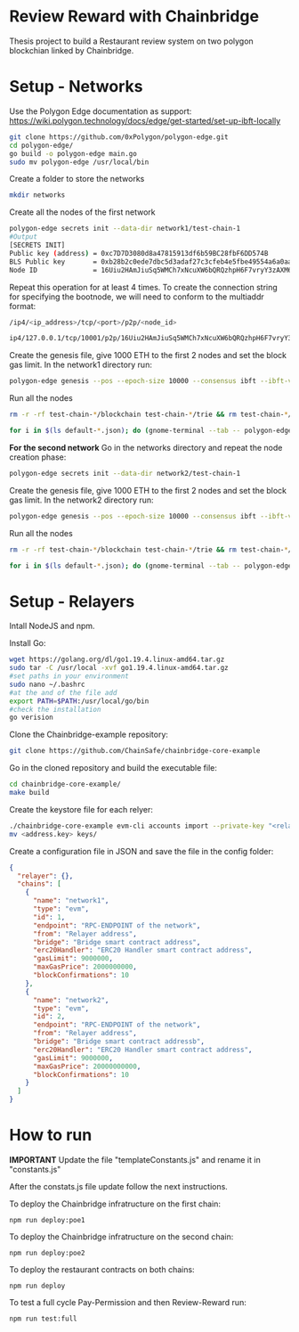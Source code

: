 # Review Reward with Chainbridge
Thesis project to build a Restaurant review system on two polygon blockchian linked by Chainbridge.

# Setup - Networks
Use the Polygon Edge documentation as support:
https://wiki.polygon.technology/docs/edge/get-started/set-up-ibft-locally
```bash
git clone https://github.com/0xPolygon/polygon-edge.git
cd polygon-edge/
go build -o polygon-edge main.go
sudo mv polygon-edge /usr/local/bin
```
Create a folder to store the networks
```bash
mkdir networks
```
Create all the nodes of the first network
```bash
polygon-edge secrets init --data-dir network1/test-chain-1
#Output
[SECRETS INIT]
Public key (address) = 0xc7D7D3080d8a47815913df6b59BC28fbF6DD574B
BLS Public key       = 0xb28b2c0ede7dbc5d3adaf27c3cfeb4e5fbe49554a6a0aafec5b625785f658cf73b26468a2a1fde6c26a31e89a53df6ce
Node ID              = 16Uiu2HAmJiuSq5WMCh7xNcuXW6bQRQzhpH6F7vryY3zAXM63NCVx
```
Repeat this operation for at least 4 times.
To create the connection string for specifying the bootnode, we will need to conform to the multiaddr format:
```bash
/ip4/<ip_address>/tcp/<port>/p2p/<node_id>
```
```bash
ip4/127.0.0.1/tcp/10001/p2p/16Uiu2HAmJiuSq5WMCh7xNcuXW6bQRQzhpH6F7vryY3zAXM63NCVx
```

Create the genesis file, give 1000 ETH to the first 2 nodes and set the block gas limit. In the network1 directory run:
```bash
polygon-edge genesis --pos --epoch-size 10000 --consensus ibft --ibft-validators-prefix-path test-chain- --bootnode /ip4/127.0.0.1/tcp/10001/p2p/16Uiu2HAmJiuSq5WMCh7xNcuXW6bQRQzhpH6F7vryY3zAXM63NCVx --premine=0xc7D7D3080d8a47815913df6b59BC28fbF6DD574B:1000000000000000000000 --premine=0xf9A3f7f1CCBA236DC62f5046e83Efc5ed1292752:1000000000000000000000 --block-gas-limit 100000000000000000
```
Run all the nodes
```bash
rm -r -rf test-chain-*/blockchain test-chain-*/trie && rm test-chain-*/consensus/metadata && rm test-chain-*/consensus/snapshots
```
```bash
for i in $(ls default-*.json); do (gnome-terminal --tab -- polygon-edge server --config $i &); done
```

**For the second network**
Go in the networks directory and repeat the node creation phase:
```bash
polygon-edge secrets init --data-dir network2/test-chain-1
```
Create the genesis file, give 1000 ETH to the first 2 nodes and set the block gas limit. In the network2 directory run:
```bash
polygon-edge genesis --pos --epoch-size 10000 --consensus ibft --ibft-validators-prefix-path test-chain- --bootnode /ip4/127.0.0.1/tcp/20001/p2p/16Uiu2HAmTsrYAoxX5iCfGYi63C46K7Qn8uDeSYiixFos4pbwwh77 --premine=0xE065b939F18CB5f83F36EFf9E1F9E370055A07C1:1000000000000000000000 --premine=0x19398539F279E97028FcfF5A05698270a2dD4182:1000000000000000000000 --block-gas-limit 100000000000000000
```

Run all the nodes
```bash
rm -r -rf test-chain-*/blockchain test-chain-*/trie && rm test-chain-*/consensus/metadata && rm test-chain-*/consensus/snapshots
```
```bash
for i in $(ls default-*.json); do (gnome-terminal --tab -- polygon-edge server --config $i &); done
```
# Setup - Relayers
Intall NodeJS and npm.

Install Go:

```bash
wget https://golang.org/dl/go1.19.4.linux-amd64.tar.gz
sudo tar -C /usr/local -xvf go1.19.4.linux-amd64.tar.gz
#set paths in your environment
sudo nano ~/.bashrc
#at the and of the file add
export PATH=$PATH:/usr/local/go/bin
#check the installation
go verision
```

Clone the Chainbridge-example repository:

```bash
git clone https://github.com/ChainSafe/chainbridge-core-example
```

Go in the cloned repository and build the executable file:
```bash
cd chainbridge-core-example/
make build
```
Create the keystore file for each relyer:

```bash
./chainbridge-core-example evm-cli accounts import --private-key "<relayer 1 private key>" --password "<password>"
mv <address.key> keys/
```

Create a configuration file in JSON and save the file in the config folder:

```json
{
  "relayer": {},
  "chains": [
    {
      "name": "network1",
      "type": "evm",
      "id": 1,
      "endpoint": "RPC-ENDPOINT of the network",
      "from": "Relayer address",
      "bridge": "Bridge smart contract address",
      "erc20Handler": "ERC20 Handler smart contract address",
      "gasLimit": 9000000,
      "maxGasPrice": 2000000000,
      "blockConfirmations": 10
    },
    {
      "name": "network2",
      "type": "evm",
      "id": 2,
      "endpoint": "RPC-ENDPOINT of the network",
      "from": "Relayer address",
      "bridge": "Bridge smart contract addressb",
      "erc20Handler": "ERC20 Handler smart contract address",
      "gasLimit": 9000000,
      "maxGasPrice": 20000000000,
      "blockConfirmations": 10
    }
  ]
}
```

# How to run
**IMPORTANT**
Update the file "templateConstants.js" and rename it in "constants.js"

After the constats.js file update follow the next instructions.

To deploy the Chainbridge infratructure on the first chain:

`npm run deploy:poe1`

To deploy the Chainbridge infratructure on the second chain:

`npm run deploy:poe2`

To deploy the restaurant contracts on both chains:

`npm run deploy`

To test a full cycle Pay-Permission and then Review-Reward run:

`npm run test:full`

